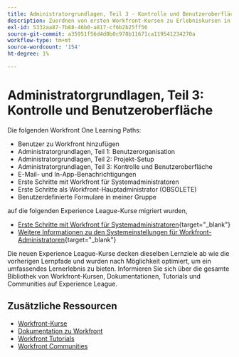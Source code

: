 ```yaml
---
title: Administratorgrundlagen, Teil 3 - Kontrolle und Benutzeroberfläche
description: Zuordnen von ersten Workfront-Kursen zu Erlebniskursen in Liga-Kursen
exl-id: 5332aa87-7b88-46b0-a817-cf6b2b25ff56
source-git-commit: a35951f56d4d0b0c978b11671ca119541234270a
workflow-type: tm+mt
source-wordcount: '154'
ht-degree: 1%

---
```


# Administratorgrundlagen, Teil 3: Kontrolle und Benutzeroberfläche

Die folgenden Workfront One Learning Paths:

* Benutzer zu Workfront hinzufügen
* Administratorgrundlagen, Teil 1: Benutzerorganisation
* Administratorgrundlagen, Teil 2: Projekt-Setup
* Administratorgrundlagen, Teil 3: Kontrolle und Benutzeroberfläche
* E-Mail- und In-App-Benachrichtigungen
* Erste Schritte mit Workfront für Systemadministratoren
* Erste Schritte als Workfront-Hauptadministrator (OBSOLETE)
* Benutzerdefinierte Formulare in meiner Gruppe

auf die folgenden Experience League-Kurse migriert wurden,

* [Erste Schritte mit Workfront für Systemadministratoren](https://experienceleague.adobe.com/?recommended=Workfront-A-1-2022.1.admin){target="_blank"}
* [Weitere Informationen zu den Systemeinstellungen für Workfront-Administratoren](https://experienceleague.adobe.com/?recommended=Workfront-A-1-2022.2.admin){target="_blank"}

Die neuen Experience League-Kurse decken dieselben Lernziele ab wie die vorherigen Lernpfade und wurden nach Möglichkeit optimiert, um ein umfassendes Lernerlebnis zu bieten.  Informieren Sie sich über die gesamte Bibliothek von Workfront-Kursen, Dokumentationen, Tutorials und Communities auf Experience League.

## Zusätzliche Ressourcen

* [Workfront-Kurse](https://experienceleague.adobe.com/?lang=en&amp;Solution=Workfront#courses)
* [Dokumentation zu Workfront](https://experienceleague.adobe.com/docs/workfront.html)
* [Workfront Tutorials](https://experienceleague.adobe.com/docs/workfront-learn/tutorials-workfront/home.html)
* [Workfront Communities](https://experienceleaguecommunities.adobe.com/t5/workfront/ct-p/workfront)
